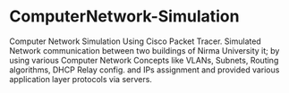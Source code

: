 # ComputerNetwork-Simulation
Computer Network Simulation Using Cisco Packet Tracer. Simulated Network communication between two buildings of Nirma University it; by using various Computer Network Concepts like VLANs, Subnets, Routing algorithms, DHCP Relay config. and IPs assignment and provided various application layer protocols via servers.
